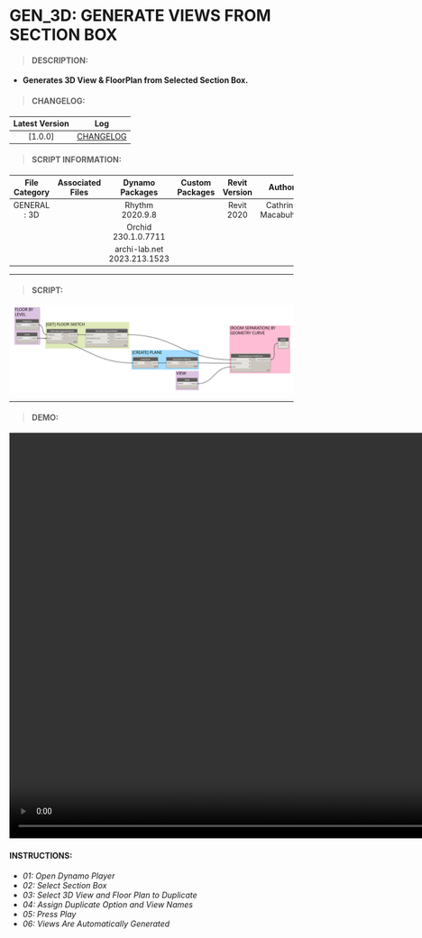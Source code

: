 # GEN_3D: GENERATE VIEWS FROM SECTION BOX

> #### DESCRIPTION: 
- **Generates 3D View & FloorPlan from Selected Section Box.**

> #### CHANGELOG:

| Latest Version | Log |
| :-------: | :----: | 
|[1.0.0] | [CHANGELOG](/_gen/3D/changelog/GEN_3D_GenerateSectionBox.md) |

> #### SCRIPT INFORMATION: 

| File Category| Associated Files | Dynamo Packages | Custom Packages | Revit Version | Author | Reviewed By |
| :-------: | :----: | :---: | :---: | :---: | :---: | :---: |
| GENERAL : 3D   |  | Rhythm 2020.9.8| | Revit 2020 | Cathrine Macabuhay 
|           |  | Orchid 230.1.0.7711|                 
|           |  | archi-lab.net 2023.213.1523 |                   

----------------------------------------------------------------

> #### SCRIPT: 
<img src="/images/gen/3D/GEN_3D_RoomSeparatorbyFloor.png">

------------------------------------------------------------------------------

> #### **DEMO**: 

<video width="1280" height="720" controls>
 <source src="/_demo/GEN/3D/GEN_3D_GenerateSectionBox.mp4" type="video/mp4">
</video>

#### INSTRUCTIONS: 
- *01: Open Dynamo Player*
- *02: Select Section Box*
- *03: Select 3D View and Floor Plan to Duplicate*
- *04: Assign Duplicate Option and View Names*
- *05: Press Play*
- *06: Views Are Automatically Generated*